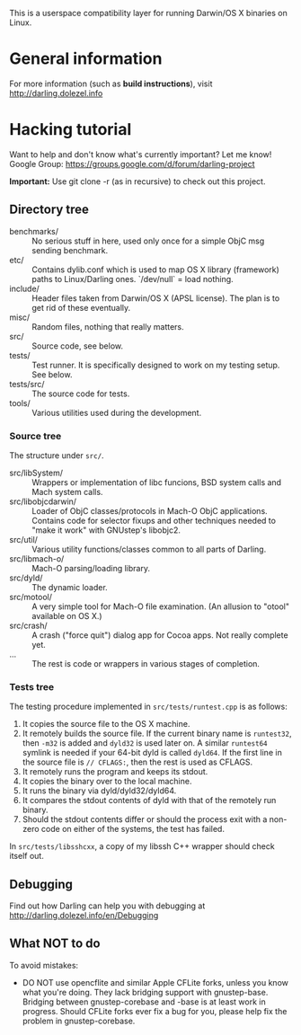 This is a userspace compatibility layer for running Darwin/OS X binaries on Linux.                                                                                                                                                                                             

# General information

For more information (such as **build instructions**), visit http://darling.dolezel.info

# Hacking tutorial

Want to help and don't know what's currently important? Let me know!
Google Group: https://groups.google.com/d/forum/darling-project

**Important:** Use git clone -r (as in recursive) to check out this project.

## Directory tree

<dl>

<dt>benchmarks/</dt>
<dd>No serious stuff in here, used only once for a simple ObjC msg sending benchmark.</dd>
<dt>etc/</dt>
<dd>Contains dylib.conf which is used to map OS X library (framework) paths to Linux/Darling ones. `/dev/null` = load nothing.</dd>
<dt>include/</dt>
<dd>Header files taken from Darwin/OS X (APSL license). The plan is to get rid of these eventually.</dd>
<dt>misc/</dt>
<dd>Random files, nothing that really matters.</dd>
<dt>src/</dt>
<dd>Source code, see below.</dd>
<dt>tests/</dt>
<dd>Test runner. It is specifically designed to work on my testing setup. See below.</dd>
<dt>tests/src/</dt>
<dd>The source code for tests.</dd>
<dt>tools/</dt>
<dd>Various utilities used during the development.</dd>

</dl>

### Source tree

The structure under `src/`.

<dl>
<dt>src/libSystem/</dt>
<dd>Wrappers or implementation of libc funcions, BSD system calls and Mach system calls.</dd>

<dt>src/libobjcdarwin/</dt>
<dd>Loader of ObjC classes/protocols in Mach-O ObjC applications. Contains code for selector fixups and other techniques needed to "make it work" with GNUstep's libobjc2.</dd>

<dt>src/util/</dt>
<dd>Various utility functions/classes common to all parts of Darling.</dd>

<dt>src/libmach-o/</dt>
<dd>Mach-O parsing/loading library.</dd>

<dt>src/dyld/</dt>
<dd>The dynamic loader.</dd>

<dt>src/motool/</dt>
<dd>A very simple tool for Mach-O file examination. (An allusion to "otool" available on OS X.)</dd>

<dt>src/crash/</dt>
<dd>A crash ("force quit") dialog app for Cocoa apps. Not really complete yet.</dd>

<dt>...</dt>
<dd>The rest is code or wrappers in various stages of completion.</dd>

</dl>

### Tests tree

The testing procedure implemented in `src/tests/runtest.cpp` is as follows:

1. It copies the source file to the OS X machine.
2. It remotely builds the source file. If the current binary name is `runtest32`, then `-m32` is added and `dyld32` is used later on. A similar `runtest64` symlink is needed if your 64-bit dyld is called `dyld64`. If the first line in the source file is `// CFLAGS:`, then the rest is used as CFLAGS.
3. It remotely runs the program and keeps its stdout.
4. It copies the binary over to the local machine.
5. It runs the binary via dyld/dyld32/dyld64.
6. It compares the stdout contents of dyld with that of the remotely run binary.
7. Should the stdout contents differ or should the process exit with a non-zero code on either of the systems, the test has failed.

In `src/tests/libsshcxx`, a copy of my libssh C++ wrapper should check itself out.

## Debugging

Find out how Darling can help you with debugging at http://darling.dolezel.info/en/Debugging

## What NOT to do

To avoid mistakes:

* DO NOT use opencflite and similar Apple CFLite forks, unless you know what you're doing. They lack bridging support with gnustep-base. Bridging between gnustep-corebase and -base is at least work in progress. Should CFLite forks ever fix a bug for you, please help fix the problem in gnustep-corebase.


